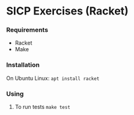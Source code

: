 # SICP Exercises (Racket)

### Requirements

* Racket
* Make

### Installation

On Ubuntu Linux:
`apt install racket`

### Using

1. To run tests `make test`

